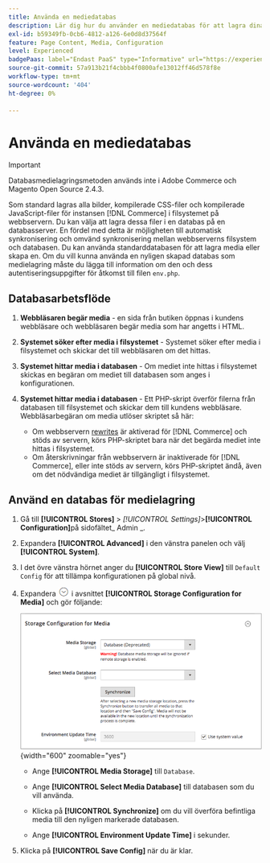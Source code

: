 ```yaml
---
title: Använda en mediedatabas
description: Lär dig hur du använder en mediedatabas för att lagra dina [!DNL Commerce] mediefiler.
exl-id: b59349fb-0cb6-4812-a126-6e0d8d37564f
feature: Page Content, Media, Configuration
level: Experienced
badgePaas: label="Endast PaaS" type="Informative" url="https://experienceleague.adobe.com/sv/docs/commerce/user-guides/product-solutions" tooltip="Gäller endast Adobe Commerce i molnprojekt (Adobe-hanterad PaaS-infrastruktur) och lokala projekt."
source-git-commit: 57a913b21f4cbbb4f0800afe13012ff46d578f8e
workflow-type: tm+mt
source-wordcount: '404'
ht-degree: 0%

---
```


# Använda en mediedatabas

>[!IMPORTANT]
>
>Databasmedielagringsmetoden används inte i Adobe Commerce och Magento Open Source 2.4.3.

Som standard lagras alla bilder, kompilerade CSS-filer och kompilerade JavaScript-filer för instansen [!DNL Commerce] i filsystemet på webbservern. Du kan välja att lagra dessa filer i en databas på en databasserver. En fördel med detta är möjligheten till automatisk synkronisering och omvänd synkronisering mellan webbserverns filsystem och databasen. Du kan använda standarddatabasen för att lagra media eller skapa en. Om du vill kunna använda en nyligen skapad databas som medielagring måste du lägga till information om den och dess autentiseringsuppgifter för åtkomst till filen `env.php`.

## Databasarbetsflöde

1. **Webbläsaren begär media** - en sida från butiken öppnas i kundens webbläsare och webbläsaren begär media som har angetts i HTML.

1. **Systemet söker efter media i filsystemet** - Systemet söker efter media i filsystemet och skickar det till webbläsaren om det hittas.

1. **Systemet hittar media i databasen** - Om mediet inte hittas i filsystemet skickas en begäran om mediet till databasen som anges i konfigurationen.

1. **Systemet hittar media i databasen** - Ett PHP-skript överför filerna från databasen till filsystemet och skickar dem till kundens webbläsare. Webbläsarbegäran om media utlöser skriptet så här:

   - Om webbservern [rewrites](../merchandising-promotions/url-rewrite.md) är aktiverad för [!DNL Commerce] och stöds av servern, körs PHP-skriptet bara när det begärda mediet inte hittas i filsystemet.
   - Om återskrivningar från webbservern är inaktiverade för [!DNL Commerce], eller inte stöds av servern, körs PHP-skriptet ändå, även om det nödvändiga mediet är tillgängligt i filsystemet.

## Använd en databas för medielagring

1. Gå till **[!UICONTROL Stores]** > _[!UICONTROL Settings]_>**[!UICONTROL Configuration]**&#x200B;på sidofältet_ Admin _.

1. Expandera **[!UICONTROL Advanced]** i den vänstra panelen och välj **[!UICONTROL System]**.

1. I det övre vänstra hörnet anger du **[!UICONTROL Store View]** till `Default Config` för att tillämpa konfigurationen på global nivå.

1. Expandera ![Expansionsväljaren](../assets/icon-display-expand.png) i avsnittet **[!UICONTROL Storage Configuration for Media]** och gör följande:

   ![Avancerad konfiguration - lagringskonfiguration för media](./assets/database-storage-deprecated.png){width="600" zoomable="yes"}

   - Ange **[!UICONTROL Media Storage]** till `Database`.

   - Ange **[!UICONTROL Select Media Database]** till databasen som du vill använda.

   - Klicka på **[!UICONTROL Synchronize]** om du vill överföra befintliga media till den nyligen markerade databasen.

   - Ange **[!UICONTROL Environment Update Time]** i sekunder.

1. Klicka på **[!UICONTROL Save Config]** när du är klar.
